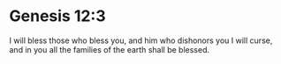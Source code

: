 # Genesis 12:3

I will bless those who bless you, and him who dishonors you I will curse, and in you all the families of the earth shall be blessed.
